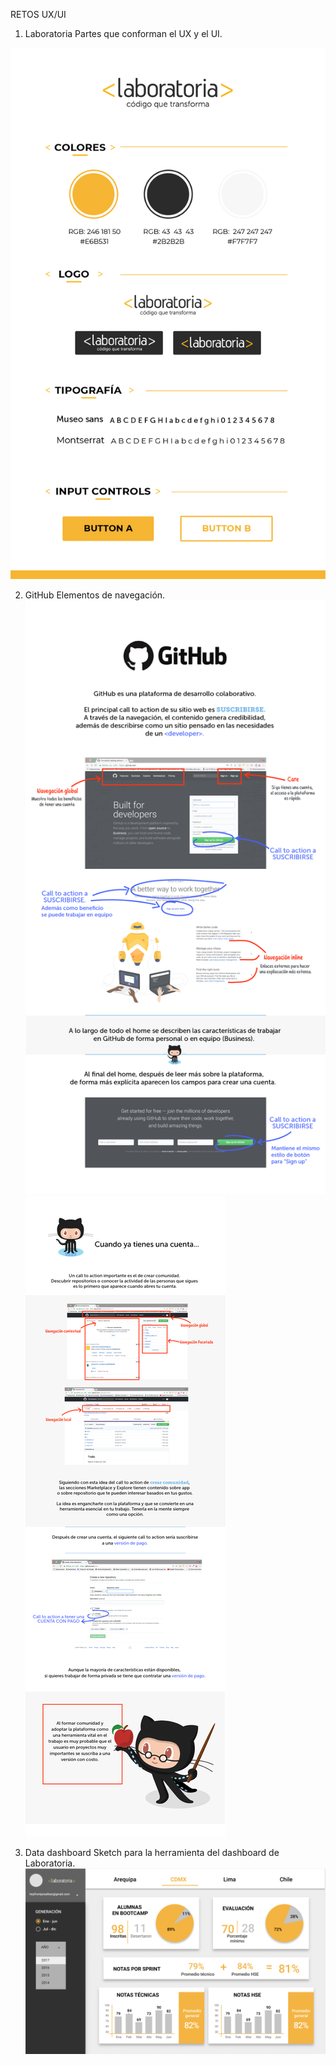 RETOS UX/UI

1. Laboratoria
Partes que conforman el UX y el UI.

![Guía de estilo](images/style-guide.png)

2. GitHub
Elementos de navegación.
![GitHub sin cuenta](images/github-01.png)
![GitHub con cuenta](images/github-02.png)

3. Data dashboard
Sketch para la herramienta del dashboard de Laboratoria.
![Dashboard](images/dashboard.png)
